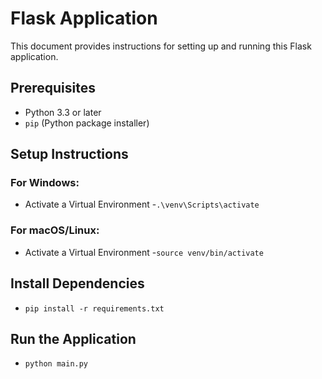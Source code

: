# Flask Application

This document provides instructions for setting up and running this Flask application.

## Prerequisites

- Python 3.3 or later
- `pip` (Python package installer)

## Setup Instructions

### For Windows:
- Activate a Virtual Environment
-`.\venv\Scripts\activate`

### For macOS/Linux:
- Activate a Virtual Environment
-`source venv/bin/activate`

## Install Dependencies
- `pip install -r requirements.txt`

## Run the Application
- `python main.py`